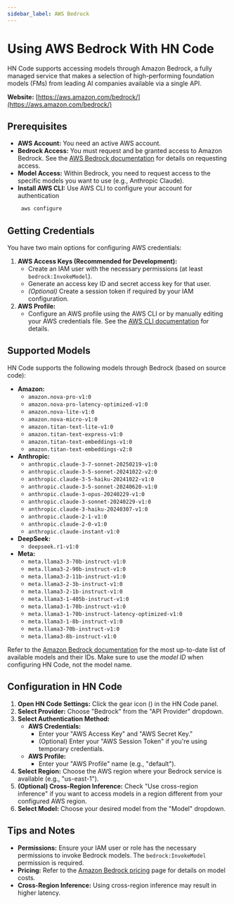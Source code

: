 ```yaml
---
sidebar_label: AWS Bedrock
---
```


# Using AWS Bedrock With HN Code

HN Code supports accessing models through Amazon Bedrock, a fully managed service that makes a selection of high-performing foundation models (FMs) from leading AI companies available via a single API.

**Website:** [https://aws.amazon.com/bedrock/](https://aws.amazon.com/bedrock/)

## Prerequisites

- **AWS Account:** You need an active AWS account.
- **Bedrock Access:** You must request and be granted access to Amazon Bedrock. See the [AWS Bedrock documentation](https://docs.aws.amazon.com/bedrock/latest/userguide/getting-started.html) for details on requesting access.
- **Model Access:** Within Bedrock, you need to request access to the specific models you want to use (e.g., Anthropic Claude).
- **Install AWS CLI:** Use AWS CLI to configure your account for authentication
    ```bash
     aws configure
    ```

## Getting Credentials

You have two main options for configuring AWS credentials:

1.  **AWS Access Keys (Recommended for Development):**
    - Create an IAM user with the necessary permissions (at least `bedrock:InvokeModel`).
    - Generate an access key ID and secret access key for that user.
    - _(Optional)_ Create a session token if required by your IAM configuration.
2.  **AWS Profile:**
    - Configure an AWS profile using the AWS CLI or by manually editing your AWS credentials file. See the [AWS CLI documentation](https://docs.aws.amazon.com/cli/latest/userguide/cli-configure-profiles.html) for details.

## Supported Models

HN Code supports the following models through Bedrock (based on source code):

- **Amazon:**
    - `amazon.nova-pro-v1:0`
    - `amazon.nova-pro-latency-optimized-v1:0`
    - `amazon.nova-lite-v1:0`
    - `amazon.nova-micro-v1:0`
    - `amazon.titan-text-lite-v1:0`
    - `amazon.titan-text-express-v1:0`
    - `amazon.titan-text-embeddings-v1:0`
    - `amazon.titan-text-embeddings-v2:0`
- **Anthropic:**
    - `anthropic.claude-3-7-sonnet-20250219-v1:0`
    - `anthropic.claude-3-5-sonnet-20241022-v2:0`
    - `anthropic.claude-3-5-haiku-20241022-v1:0`
    - `anthropic.claude-3-5-sonnet-20240620-v1:0`
    - `anthropic.claude-3-opus-20240229-v1:0`
    - `anthropic.claude-3-sonnet-20240229-v1:0`
    - `anthropic.claude-3-haiku-20240307-v1:0`
    - `anthropic.claude-2-1-v1:0`
    - `anthropic.claude-2-0-v1:0`
    - `anthropic.claude-instant-v1:0`
- **DeepSeek:**
    - `deepseek.r1-v1:0`
- **Meta:**
    - `meta.llama3-3-70b-instruct-v1:0`
    - `meta.llama3-2-90b-instruct-v1:0`
    - `meta.llama3-2-11b-instruct-v1:0`
    - `meta.llama3-2-3b-instruct-v1:0`
    - `meta.llama3-2-1b-instruct-v1:0`
    - `meta.llama3-1-405b-instruct-v1:0`
    - `meta.llama3-1-70b-instruct-v1:0`
    - `meta.llama3-1-70b-instruct-latency-optimized-v1:0`
    - `meta.llama3-1-8b-instruct-v1:0`
    - `meta.llama3-70b-instruct-v1:0`
    - `meta.llama3-8b-instruct-v1:0`

Refer to the [Amazon Bedrock documentation](https://docs.aws.amazon.com/bedrock/latest/userguide/models-supported.html) for the most up-to-date list of available models and their IDs. Make sure to use the _model ID_ when configuring HN Code, not the model name.

## Configuration in HN Code

1.  **Open HN Code Settings:** Click the gear icon (<Codicon name="gear" />) in the HN Code panel.
2.  **Select Provider:** Choose "Bedrock" from the "API Provider" dropdown.
3.  **Select Authentication Method:**
    - **AWS Credentials:**
        - Enter your "AWS Access Key" and "AWS Secret Key."
        - (Optional) Enter your "AWS Session Token" if you're using temporary credentials.
    - **AWS Profile:**
        - Enter your "AWS Profile" name (e.g., "default").
4.  **Select Region:** Choose the AWS region where your Bedrock service is available (e.g., "us-east-1").
5.  **(Optional) Cross-Region Inference:** Check "Use cross-region inference" if you want to access models in a region different from your configured AWS region.
6.  **Select Model:** Choose your desired model from the "Model" dropdown.

## Tips and Notes

- **Permissions:** Ensure your IAM user or role has the necessary permissions to invoke Bedrock models. The `bedrock:InvokeModel` permission is required.
- **Pricing:** Refer to the [Amazon Bedrock pricing](https://aws.amazon.com/bedrock/pricing/) page for details on model costs.
- **Cross-Region Inference:** Using cross-region inference may result in higher latency.
